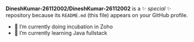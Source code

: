 


**DineshKumar-26112002/DineshKumar-26112002** is a ✨ _special_ ✨ repository because its `README.md` (this file) appears on your GitHub profile.

- 🔭 I’m currently doing incubation in Zoho
- 🌱 I’m currently learning Java fullstack

